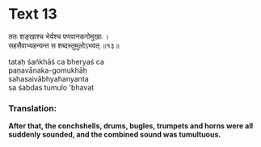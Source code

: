 # Text 13

ततः शङ्खाश्च भेर्यश्च पणवानकगोमुखाः ।  
सहसैवाभ्यहन्यन्त स शब्दस्तुमुलोऽभवत् ॥१३॥

tataḥ śańkhāś ca bheryaś ca  
paṇavānaka-gomukhāḥ  
sahasaivābhyahanyanta  
sa śabdas tumulo 'bhavat



### Translation:

**After that, the conchshells, drums, bugles, trumpets and horns were all suddenly sounded, and the combined sound was tumultuous.**